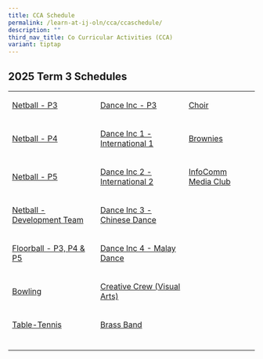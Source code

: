 ```yaml
---
title: CCA Schedule
permalink: /learn-at-ij-oln/cca/ccaschedule/
description: ""
third_nav_title: Co Curricular Activities (CCA)
variant: tiptap
---
```

<h2>2025 Term 3 Schedules</h2>
<table style="minWidth: 75px">
<colgroup>
<col>
<col>
<col>
</colgroup>
<tbody>
<tr>
<td rowspan="1" colspan="1">
<p><a href="/files/2025CCASchedule/Term3/T3___Netball_P3.pdf" rel="noopener noreferrer nofollow" target="_blank">Netball - P3</a>
</p>
</td>
<td rowspan="1" colspan="1">
<p><a href="/files/2025CCASchedule/Term3/T3___Dance_Inc_P3.pdf" rel="noopener noreferrer nofollow" target="_blank">Dance Inc - P3</a>
</p>
</td>
<td rowspan="1" colspan="1">
<p><a href="/files/2025CCASchedule/Term3/T3___Choir.pdf" rel="noopener noreferrer nofollow" target="_blank">Choir</a>
</p>
</td>
</tr>
<tr>
<td rowspan="1" colspan="1">
<p><a href="/files/2025CCASchedule/Term3/T3___Netball_P4.pdf" rel="noopener noreferrer nofollow" target="_blank">Netball - P4</a>
</p>
</td>
<td rowspan="1" colspan="1">
<p><a href="/files/2025CCASchedule/Term3/T3___Dance_Inc_1.pdf" rel="noopener noreferrer nofollow" target="_blank">Dance Inc 1 - International 1</a>
</p>
</td>
<td rowspan="1" colspan="1">
<p><a href="/files/2025CCASchedule/Term3/T3___Brownies.pdf" rel="noopener noreferrer nofollow" target="_blank">Brownies</a>
</p>
</td>
</tr>
<tr>
<td rowspan="1" colspan="1">
<p><a href="/files/2025CCASchedule/Term3/T3___Netball_P5.pdf" rel="noopener noreferrer nofollow" target="_blank">Netball - P5</a>
</p>
</td>
<td rowspan="1" colspan="1">
<p><a href="/files/2025CCASchedule/Term3/T3___Dance_Inc_2.pdf" rel="noopener noreferrer nofollow" target="_blank">Dance Inc 2 - International 2</a>
</p>
</td>
<td rowspan="1" colspan="1">
<p><a href="/files/2025CCASchedule/Term3/T3___Infocomm_Media_Club.pdf" rel="noopener noreferrer nofollow" target="_blank">InfoComm Media Club</a>
</p>
</td>
</tr>
<tr>
<td rowspan="1" colspan="1">
<p><a href="/files/2025CCASchedule/Term3/T3___Netball_Development.pdf" rel="noopener noreferrer nofollow" target="_blank">Netball - Development Team</a>
</p>
</td>
<td rowspan="1" colspan="1">
<p><a href="/files/2025CCASchedule/Term3/T3___Dance_Inc_3.pdf" rel="noopener noreferrer nofollow" target="_blank">Dance Inc 3 - Chinese Dance</a>
</p>
</td>
<td rowspan="1" colspan="1">
<p></p>
</td>
</tr>
<tr>
<td rowspan="1" colspan="1">
<p><a href="/files/2025CCASchedule/Term3/T3___P3_5_Floorball.pdf" rel="noopener noreferrer nofollow" target="_blank">Floorball - P3, P4 &amp; P5</a>
</p>
</td>
<td rowspan="1" colspan="1">
<p><a href="/files/2025CCASchedule/Term3/T3___Dance_Inc_4.pdf" rel="noopener noreferrer nofollow" target="_blank">Dance Inc 4 - Malay Dance</a>
</p>
</td>
<td rowspan="1" colspan="1">
<p></p>
</td>
</tr>
<tr>
<td rowspan="1" colspan="1">
<p><a href="/files/2025CCASchedule/Term3/T3___Bowling.pdf" rel="noopener noreferrer nofollow" target="_blank">Bowling</a>
</p>
</td>
<td rowspan="1" colspan="1">
<p><a href="/files/2025CCASchedule/Term3/T3___Creative_Crew.pdf" rel="noopener noreferrer nofollow" target="_blank">Creative Crew (Visual Arts)</a>
</p>
</td>
<td rowspan="1" colspan="1">
<p></p>
</td>
</tr>
<tr>
<td rowspan="1" colspan="1">
<p><a href="/files/2025CCASchedule/Term3/T3___Table_Tennis.pdf" rel="noopener noreferrer nofollow" target="_blank">Table-Tennis</a>
</p>
</td>
<td rowspan="1" colspan="1">
<p><a href="/files/2025CCASchedule/Term3/T3___Brass_Band.pdf" rel="noopener noreferrer nofollow" target="_blank">Brass Band</a>
</p>
</td>
<td rowspan="1" colspan="1">
<p></p>
</td>
</tr>
<tr>
<td rowspan="1" colspan="1">
<p></p>
</td>
<td rowspan="1" colspan="1">
<p></p>
</td>
<td rowspan="1" colspan="1">
<p></p>
</td>
</tr>
</tbody>
</table>
<p></p>
